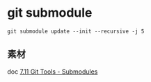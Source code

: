 # git submodule



```shell
git submodule update --init --recursive -j 5
```



## 素材

doc [7.11 Git Tools - Submodules](https://git-scm.com/book/en/v2/Git-Tools-Submodules)

